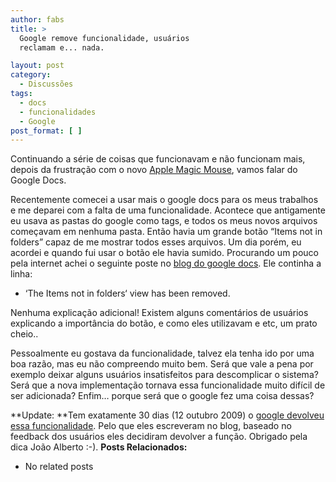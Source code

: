 ```yaml
---
author: fabs
title: >
  Google remove funcionalidade, usuários
  reclamam e... nada.

layout: post
category:
  - Discussões
tags:
  - docs
  - funcionalidades
  - Google
post_format: [ ]
---
```

Continuando a série de coisas que funcionavam e não funcionam mais, depois da frustração com o novo [Apple Magic Mouse][1], vamos falar do Google Docs.

Recentemente comecei a usar mais o google docs para os meus trabalhos e me deparei com a falta de uma funcionalidade. Acontece que antigamente eu usava as pastas do google como tags, e todos os meus novos arquivos começavam em nenhuma pasta. Então havia um grande botão “Items not in folders” capaz de me mostrar todos esses arquivos. Um dia porém, eu acordei e quando fui usar o botão ele havia sumido. Procurando um pouco pela internet achei o seguinte poste no [blog do google docs][2]. Ele continha a linha:

 - ‘The Items not in folders‘ view has been removed.

Nenhuma explicação adicional! Existem alguns comentários de usuários explicando a importância do botão, e como eles utilizavam e etc, um prato cheio..

Pessoalmente eu gostava da funcionalidade, talvez ela tenha ido por uma boa razão, mas eu não compreendo muito bem. Será que vale a pena por exemplo deixar alguns usuários insatisfeitos para descomplicar o sistema? Será que a nova implementação tornava essa funcionalidade muito difícil de ser adicionada? Enfim… porque será que o google fez uma coisa dessas?

**Update: **Tem exatamente 30 dias (12 outubro 2009) o [google devolveu essa funcionalidade][3]. Pelo que eles escreveram no blog, baseado no feedback dos usuários eles decidiram devolver a função. Obrigado pela dica João Alberto :-). 
**Posts Relacionados:** 
*   No related posts












 [1]: http://vidageek.net/2009/11/05/apple-not-that-magic-mouseapple-not-that-magic-mouse/
 [2]: http://docs-forum-announcements.blogspot.com/2009/07/upcoming-changes-to-docs-list.html
 [3]: http://googledocs.blogspot.com/2009/10/shared-folders-and-more-in-google-docs.html





